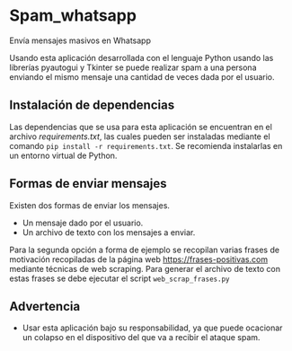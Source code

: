 # Spam_whatsapp
Envía mensajes masivos en Whatsapp

Usando esta aplicación desarrollada con el lenguaje Python usando las librerías pyautogui y Tkinter se puede realizar spam a una persona enviando el mismo mensaje una cantidad de veces dada por el usuario.

## Instalación de dependencias

Las dependencias que se usa para esta aplicación se encuentran en el archivo *requirements.txt*, las cuales pueden ser instaladas mediante el comando `pip install -r requirements.txt`. Se recomienda instalarlas en un entorno virtual de Python.

## Formas de enviar mensajes

Existen dos formas de enviar los mensajes.
  - Un mensaje dado por el usuario.
  - Un archivo de texto con los mensajes a enviar.
  
Para la segunda opción a forma de ejemplo se recopilan varias frases de motivación recopiladas de la página web <https://frases-positivas.com> mediante técnicas de web scraping. Para generar el archivo de texto con estas frases se debe ejecutar el script `web_scrap_frases.py`

## Advertencia

- Usar esta aplicación bajo su responsabilidad, ya que puede ocacionar un colapso en el dispositivo del que va a recibir el ataque spam.
